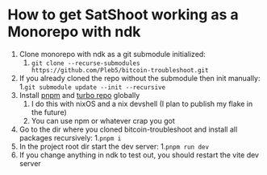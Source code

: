 # How to get SatShoot working as a Monorepo with ndk
1. Clone monorepo with ndk as a git submodule initialized:
    1. ```git clone --recurse-submodules https://github.com/Pleb5/bitcoin-troubleshoot.git```
2. If you already cloned the repo without the submodule then init manually:
    1.```git submodule update --init --recursive```
3. Install [pnpm](https://pnpm.io/) and [turbo repo](https://turbo.build/repo) globally
    1. I do this with nixOS and a nix devshell (I plan to publish my flake in the future)
    2. You can use npm or whatever crap you got
4. Go to the dir where you cloned bitcoin-troubleshoot and install all packages recursively:
    1.```pnpm i```
5. In the project root dir start the dev server:
    1.```pnpm run dev```
6. If you change anything in ndk to test out, you should restart the vite dev server
